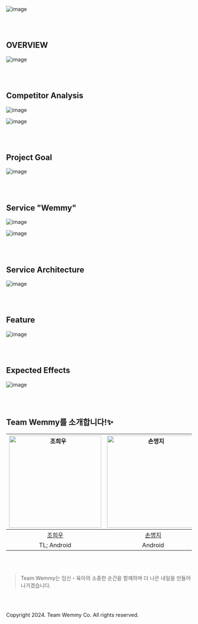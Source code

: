 ![image](https://github.com/user-attachments/assets/433b97c3-d2aa-4834-9382-9393451ab75e)

<br><br>

## OVERVIEW

![image](https://github.com/user-attachments/assets/26649789-1ba1-4dd2-b37a-92e6ff8dc2de)

<br><br>

## Competitor Analysis

![image](https://github.com/user-attachments/assets/af7b392f-8c9a-4fe1-ad23-7f01eb1188c4)

![image](https://github.com/user-attachments/assets/fed94abd-e05d-4c78-a763-38fe1e09f746)

<br><br>

## Project Goal

![image](https://github.com/user-attachments/assets/616bf479-e05f-430e-9b36-4a407dfea005)

<br><br>

## Service "Wemmy"

![image](https://github.com/user-attachments/assets/4d8fe94a-58a7-4b1e-bb9c-a0ceaa31d0b0)

![image](https://github.com/user-attachments/assets/b8a9e337-608a-49db-a4ae-e1fe6d472042)

<br><br>

## Service Architecture

![image](https://github.com/user-attachments/assets/0311f474-9cde-4dee-98a4-29527fc138b9)

<br><br>

## Feature

![image](https://github.com/user-attachments/assets/4a3464f5-ea99-470d-91fc-27888562b45e)

<br><br>

## Expected Effects

![image](https://github.com/user-attachments/assets/d5803778-8a90-4a11-8530-c3eb119ce320)

<br><br>

## Team Wemmy를 소개합니다!✨

|<img width="250px" alt="조희우" src="https://github.com/user-attachments/assets/99761949-d2fc-42fc-b315-5dbcb5489480">|<img width="250px" alt="손명지" src="https://github.com/user-attachments/assets/beb690aa-217b-49e3-80db-17a4893c2b3d">|<img width="250px" alt="양나영" src="https://github.com/user-attachments/assets/e14dbe48-11b5-4810-b12d-40084556c2c9">|<img width="250px" alt="이예빈" src="https://github.com/user-attachments/assets/b2827d32-086a-48a8-95d1-a9cfc9422e96">|<img width="250px" alt="조건희" src="https://github.com/user-attachments/assets/4d24dca4-8a8f-49a1-82e5-3a4d980b1c9d">|<img width="250px" alt="조아름" src="https://github.com/user-attachments/assets/7f091eed-bf18-40ef-b130-39bc208acc34">|
|:---:|:---:|:---:|:---:|:---:|:---:|
|<a href="https://github.com/huiwoo-jo">조희우</a>|<a href="https://github.com/m6z1">손명지</a>|<a href="https://github.com/nalonghae">양나영</a>|<a href="https://github.com/leeyebeen-dev">이예빈</a>|<a href="https://github.com/dkqpeo">조건희</a>|<a href="https://github.com/areum117">조아름</a>|
|TL; Android|Android|Design; iOS|Backend|Backend|Web; React|

<br><br>

> Team Wemmy는 임신・육아의 소중한 순간을 함께하며 더 나은 내일을 만들어 나가겠습니다.

<br><br>

Copyright 2024. Team Wemmy Co. All rights reserved.
